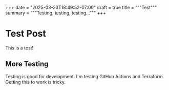 +++
date = "2025-03-23T18:49:52-07:00"
draft = true
title = """Test"""
summary = """Testing, testing, testing..."""
+++

# Test Post

This is a test!

## More Testing

Testing is good for development. I'm testing GitHub Actions and Terraform.
Getting this to work is tricky.
